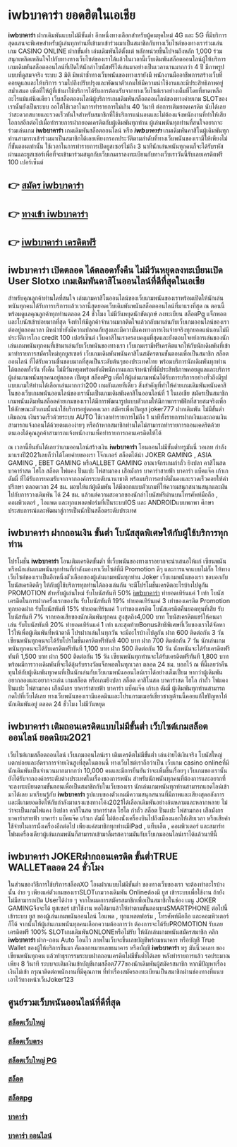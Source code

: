 # iwbบาคาร่า  ยอดฮิตในเอเชีย 

**iwbบาคาร่า** ฝากเดิมพันแบบไม่มีขั้นต่ำ  อีกหนึ่งทางเลือกสำหรับผู้คนยุคใหม่ 4G และ 5G ที่มีบริการสุดแสนจะพิเศษสำหรับผู้เล่นทุกท่านที่เข้ามาเข้าร่วมมาเป็นสมาชิกกับทางเว็บไซต์ของทางเราร่วมเล่น เกม CASINO ONLINE ฝากขั้นต่ำ เล่นเดิมพันได้ตั้งแต่ หลักหน่วยขึ้นไปจนถึงหลัก 1,000 ร่วมสนุกเพลิดเพลินใจไปกับทางทางเว็บไซต์ของเราได้แล้วในเวลานี้เว็บเดิมพันสล็อตออนไลน์ผู้ให้บริการเกมเดิมพันสล็อตออนไลน์ที่เปิดให้นักล่าโบนัสฟรีได้เล่นมาอย่างเป็นเวลานานมากกว่า 4 ปี มีภาพรูปแบบที่ดูสมจจริง ระบบ 3 มิติ
มิหนำซ้ำทางเว็บพนันของทางเรายังมี พนักงานมืออาชีพการสร้างเว็บที่คอยดูแลและให้บริการ  รวมไปถึงปรับปรุงและพัฒนาตัวเกมให้มีความน่าใช้งานและมีประสิทธิภาพอยู่สม่ำเสมอ เพื่อที่ให้ผู้ที่เข้ามาใช้บริการได้รับการต้อนรับจากทางเว็บไซต์เราอย่างเต็มที่โดยที่ขาดเหลืออะไรแม้แต่นิดเดียว เว็บสล็อตออนไลน์ผู้บริการเกมเดิมพันสล็อตออนไลน์ของทางค่ายเกม  SLOTของเรานั้นยังเป็นระบบ ออโต้ใช้เวลาในการทำรายการไม่เกิน 40 วินาที ต่อการเติมยอดเครดิต นับได้เลยว่าสะดวกสบายและรวดเร็วทันใจสำหรับสมาชิกที่ใช้บริการแน่นอนและไม่ต้องแจ้งพนักงานที่ทำให้เสียโอกาสอีกต่อไปเมื่อทำรายการฝากยอดเครดิตกับผู้เดิมพันทุกท่าน
ผู้เล่นพนันทุกท่านที่สนใจอยากจะร่วมเล่นเกม **iwbบาคาร่า** เกมเดิมพันสล็อตออนไลน์ หรือ ***iwbบาคาร่า*** เกมเดิมพันคาสิโนผู้เดิมพันทุกท่านสามารถเข้าร่วมมาเป็นสมาชิกได้เลยเพียงกรอกประวัติตามลำดับที่ทางเว็บพนันของเรามีให้เพียงไม่กี่ขั้นตอนเท่านั้น ใช้เวลาในการทำรายการเปิดยูสเซอร์ไม่ถึง 3 นาทีนักเล่นพนันทุกคนก็จะได้รับรหัสผ่านและยูสเซอร์เพื่อที่จะเข้ามาร่วมสนุกกับเว็บเกมเราลงทะเบียนกับทางเว็บเราวันนี้รับเลยเครดิตฟรี 100 เปอร์เซ็นต์

## 👉 [สมัคร iwbบาคาร่า](https://archa888.com/)
## 👉 [ทางเข้า iwbบาคาร่า](https://archa888.com/)
## 👉 [iwbบาคาร่า เครดิตฟรี](https://archa888.com/)

## iwbบาคาร่า เปิดตลอด ได้ตลอดทั้งคืน ไม่มีวันหยุดลงทะเบียนเปิด User Slotxo เกมเดิมพันคาสิโนออนไลน์ที่ดีที่สุดในเอเชีย

สำหรับคุณลูกค้าท่านใดที่สนใจ เล่นเกมคาสิโนออนไลน์ของเว็บเกมพนันของเราพร้อมเปิดให้นักเล่นพนันทุกคนได้รับการบริการแล้วเวลานี้สุดยอดเว็บเดิมพันพนันสล็อตออนไลน์ที่มาแรงที่สุด ณ ตอนนี้ พร้อมดูแลคุณลูกค้าทุกท่านตลอด 24 ชั่วโมง ไม่มีวันหยุดนักขัตฤกษ์ ลงทะเบียน สล็อตPg แจ็กพอตและโบนัสเข้าบ่อยมากที่สุด จึงทำให้มีลูกค้าจำนวนมากติดใจแล้วกลับมาเล่นกับเว็บเกมออนไลน์ของเราต่ออยู่ตลอดเวลา มิหนำซ้ำยังมีความปลอดภัยสูงและมีความั่นคงทางการเงินจ่ายจริงทุกยอดแน่นอนไม่มีประวัติการโกง credit 100 เปอร์เซ็นต์ เว็บคาสิโนเราครอบคลุมที่สุดและยังตอบโจทย์การเล่นของนักเล่นเกมพนันทุกคนที่เข้ามาเล่นกับเว็บพนันของทางเรา
เว็บเกมเรามีฟรีเครดิตแจกให้กับนักเดิมพันที่เข้ามาทำรายการสมัครใหม่ทุกยูสเซอร์ เว็บเกมเดิมพันพนันคาสิโนสมัครตามขั้นตอนเพื่อเป็นสมาชิก สล็อต ออนไลน์ ที่ได้รับความชื่นชอบมากที่สุดเป็นระดับต้นๆของประเทศไทย พร้อมบริการนักเดิมพันทุกท่านได้ตลอดทั้งวัน ทั้งคืน ไม่มีวันหยุดพร้อมยังมีพนักงานและเจ้าหน้าที่ที่มีประสิทธิภาพคอยดูแลและบริการผู้เล่นเกมพนันทุกคนอยู่ตลอด เปิดยูส สล็อตPg เพื่อให้ผู้เล่นเกมพนันได้รับการบริการอย่างทั่วถึงมีรูปแบบเกมให้ท่านได้เลือกเล่นมากกว่า200 เกมกันเลยทีเดียว
สิ่งสำคัญที่ทำให้ค่ายเกมเดิมพันพนันคาสิโนของเว็บเกมพนันออนไลน์ของเรานั้นเป็นเกมเดิมพันคาสิโนออนไลน์ที่ 1 ในเอเชีย สมัครเป็นสมาชิก  เกมพนันเดิมพันสล็อตค่ายเกมของเราได้มีการพัฒนารูปแบบตัวเกมให้มีภาพกราฟฟิกที่สวยสมจริงเพื่อให้ลักษณะตัวเกมนั้นน่าใช้บริการอยู่ตลอดเวลา สมัครเพื่อเปิดยูส joker777 ฝากเดิมพัน ไม่มีขั้นต่ำ เติมถอน เงินรวดเร็วด้วยระบบ AUTO ใช้เวลาทำรายการไม่ถึง 1 นาทีทั้งรายการฝากเงินและถอนเงินสามารถแจ้งถอนได้ด้วยตนเองง่ายๆ หรือถ้าหากสมาชิกท่านใดไม่สามารถทำรายการถอนเคดริตด้วยตนเองได้คุณลูกค้าสามารถแจ้งพนักงานเพื่อทำรายการถอนเครดิตให้ได้

ณ เวลานี้ยืนยันได้เลยว่าเกมออนไลน์สร้างเงิน **iwbบาคาร่า** โอนถอนไม่มีขั้นต่ำทรูมันนี่ วอเลท กำลังมาแรงปี2021เลยก็ว่าได้โดยค่ายของเรา โจ๊กเกอร์ สล็อตได้นำ JOKER GAMING , ASIA GAMING , EBET GAMING หรือALLBET GAMING อาณาจักรเกมกำถั่ว  ยิงปลา คาสิโนสด บาคาร่าสด ไฮโล สล็อต ไพ่แคง ปั่นแปะ ไพ่สามกอง เสือมังกร บาคาร่าสายฟ้า บาคาร่า แบ็คแจ๊ค เก้าเก ดัมมี่ ที่ได้รับการยอมรับจากจากองค์กรระบดับนานาชาติ พร้อมบริการอย่าดีมั่นคงและรวดเร็วคอยให้คำปรึกษา ตลอดเวลา 24 ชม. มอบให้แก่ผู้เดิมพัน ได้มีออกแบบตัวเกมที่ให้ความสนุกสนานสนุกและมันไปกับการวางเดิมพัน ได้ 24 ชม. แล้วแต่ความสะดวกของนักล่าโบนัสฟรีผ่านบนโทรศัพท์มือถือ , คอมพิวเตอร์ , ไอแพด และทุกแพลตฟอร์มที่เป็นระบบIOS และ ANDROIDแบบพกพา ศึกษาประสบการณ์และพัฒนาสู่การเป็นนักปั่นสล็อตระดับประเทศ

## iwbบาคาร่า ฝากถอนเงิน ขั้นต่ำ โบนัสสุดพิเศษให้กับผู้ใช้บริการทุกท่าน

โปรโมชั่น **iwbบาคาร่า** โอนเติมเครดิตขั้นต่ำ ที่เว็บพนันของทางเราอยากจะนำเสนอให้แก่  เซียนพนัน หรือนักเล่นเกมพนันทุกท่านที่กำลังมองหาเว็บไซต์ที่มี  Promotion ดีๆ และการแจกแบบไม่กั๊ก ให้ทางเว็บไซต์ของเราเป็นอีกหนึ่งตัวเลือกของผู้เล่นเกมพนันทุกท่าน Joker เว็บเกมพนันของเรา ขอบอกกับโบนัสเครดิตดีๆ ให้กับผู้ใช้บริการทุกท่านได้ลองเล่นกัน จะมีโปรโมชั่นเครดิตอะไรบ้างไปดูกัน
 PROMOTION สำหรับผู้เล่นใหม่ รับโบนัสทันที 50% [iwbบาคาร่า](https://archa888.com/) ทำยอดเทิร์นแค่ 1 เท่า
โบนัสเครดิตในการฝากครั้งแรกของวัน รับโบนัสทันที 19% ทำยอดเทิร์นแค่ 3 เท่าของเครดิต
 Promotion ทุกยอดฝาก รับโบนัสทันที 15% ทำยอดเทิร์นแค่ 1 เท่าของเครดิต
โบนัสเครดิตคืนยอดทุนที่เสีย รับโบนัสทันที 7% จากยอดเสียของนักเดิมพันทุกคน สูงสุดถึง4,000 บาท
โบนัสเครดิตแชร์ให้คนมาเล่น รับโบนัสทันที 20% ทำยอดเทิร์นแค่ 1 เท่า
และสุดท้ายBonusสิทธิพิเศษที่เว็บของเราได้จัดหาไว้ให้เพื่อผู้เดิมพันที่หน้าตาดี โปรฝากเล่นในทุกวัน จะมีอะไรบ้างไปดูกัน
ฝาก 600 ติดต่อกัน 3 วัน เซียนพนันทุกคนจะได้รับโปรโมชั่นเครดิตฟรีทันที 400 บาท
ฝาก 700 ติดต่อกัน 7 วัน นักเล่นเกมพนันทุกคนจะได้รับเครดิตฟรีทันที 1,100 บาท
ฝาก 500 ติดต่อกัน 10 วัน นักพนันจะได้รับเครดิตฟรีทันที 1,500 บาท
ฝาก 500 ติดต่อกัน 15 วัน เซียนพนันทุกท่านจะได้รับเครดิตฟรีทันที 1,800 บาท
พร้อมมีการวางเดิมพันที่จะได้ลุ้นรับรางวัลแจ็กพอตในทุกเวลา ตลอด 24 ชม. บอกไว้ ณ ที่นี้เลยว่าคืนทุนให้กับผู้เดิมพันทุกคนที่เป็นนักเล่นกับเว็บเกมพนันออนไลน์เราได้อย่างเต็มเปี่ยม หากว่าผู้เดิมพันอยากลองและอยากจะเล่น เกมสล็อต หรือเกมยิงปลา สล็อต คาสิโนสด บาคาร่าสด ไฮโล กำถั่ว ไพ่แคง ปั่นแปะ ไพ่สามกอง เสือมังกร บาคาร่าสายฟ้า บาคาร่า แบ็คแจ๊ค เก้าเก ดัมมี่ ผู้เดิมพันทุกท่านสามารถกดไปที่เว็บได้เลย ทางเว็บพนันของเรามีแอดมินและโปรแกรมเมอร์เชี่ยวชาญด้านนี้คอยแก้ไขปัญหาให้นักเดิมพันอยู่ ตลอด 24 ชั่วโมง ไม่มีวันหยุด

## iwbบาคาร่า เติมถอนเครดิตแบบไม่มีขั้นต่ำ  เว็บไซต์เกมสล็อตออนไลน์ ยอดนิยม2021

เว็บไซต์เกมสล็อตออนไลน์ เว็บเกมออนไลน์เรา เติมเครดิตไม่มีขั้นต่ำ เล่นง่ายได้เงินจริง โบนัสใหญ่แตกบ่อยและอัตราการจ่ายเงินสูงที่สุดในตอนนี้ ทางเว็บไซต์เราถือว่าเป็น เว็บเกม casino onlineที่มีนักเดิมพันเป็นจำนวนมากมากกว่า 10,000 คนและมีการยืนยันว่าจะเพิ่มขึ้นเรื่อยๆ เว็บเกมของเรานั้นยังได้รับจากองค์กรระดับต่างประเทศในเรื่องของการพนัน สำหรับนักพนันทุกคนที่ต้องการและอยากที่จะลงทะเบียนตามขั้นตอนเพื่อเป็นสมาชิกกับในเว็บของเรา นักเล่นเกมพนันทุกท่านสามารถแอดไลน์เข้ามาได้เลย
	มาเรียนรู้กับ **iwbบาคาร่า** รูปแบบของตัวเกมมีความสนุกสนานที่มีภาพและเสียงสุดอลังการ และมีเกมยอดฮิตให้กับกำลังมาแรงแซงทางโค้ง2021ได้เลือกเดิมพันอย่างล้นหลามและหลากหลาย  ไม่ว่าจะเป็นเกมไพ่แคง  ยิงปลา คาสิโนสด บาคาร่าสด ไฮโล กำถั่ว สล็อต ปั่นแปะ ไพ่สามกอง เสือมังกร บาคาร่าสายฟ้า บาคาร่า แบ็คแจ๊ค เก้าเก ดัมมี่ ไม่ต้องนั่งเครื่องบินไปถึงเมืองนอกให้เสียเวลา หรือเสียค่าใช้จ่ายในการนั่งเครื่องอีกต่อไป เพียงแค่สมาชิกทุกท่านมีiPad , แท็บเล็ต , คอมพิวเตอร์ และสมาร์ทโฟนเครื่องเดียวผู้เล่นเกมพนันก็สามารถเข้ามาลิ้มรสความมันกับเว็บเกมออนไลน์เราได้แล้วนาทีนี้

## iwbบาคาร่า JOKERฝากถอนเครดิต ขั้นต่ำTRUE WALLETตลอด 24 ชั่วโมง

ในส่วนของวิธีการใช้บริการสล็อตXO โอนฝากแบบไม่มีขั้นต่ำ ของทางเว็บของเรา จะต้องทำอะไรบ้างนั้น ง่าย ๆ เพียงแค่ตัวเกมของเราSLOTเกมวางเดิมพัน Onlineต้องมี ยูส เข้าระบบเพื่อใช้งาน ถ้ายังไม่มีสามารถเปิด Userได้ง่าย ๆ จากโหมดการสมัครสมาชิกเพื่อเป็นสมาชิกในช่อง เมนู JOKER GAMINGจึงจะได้ ยูสเซอร์ เข้าใช้งาน พอได้มาแล้วให้ทำตามขั้นตอนบนSMARTPHONE ต่อไปนี้
เข้าระบบ ยูส  ของผู้เล่นเกมพนันออนไลน์ ไอแพด , ทุกแพลตฟอร์ม , โทรศัพท์มือถือ และคอมพิวเตอร์ก็ได้
จากนั้นให้ผู้เล่นเกมพนันทุกคนเลือกความต้องการว่า ต้องการจะได้รับPROMOTION รับเลยเครดิตฟรี 100% SLOTเกมเดิมพันONLONEหรือไม่รับ
ให้นักเล่นเกมพนันสมัครสมาชิก คลิก **iwbบาคาร่า** ฝาก-ถอน Auto โอนไว ภาพในเว็บจะขึ้นเลขบัญชีพร้อมธนาคาร หรือบัญชี True Wallet ของผู้ให้บริการขึ้นมา
คัดลอกหมายเลขธนาคาร หรือบัญชี **iwbบาคาร่า** ทรู มันนี่วอเลท ของเซียนพนันทุกคน แล้วทำธุรกรรมระบบฝากถอนเครดิตไม่มีขั้นต่ำได้เลย
หลังทำรายการแล้ว รอประมาณเพียง 8 วินาที ระบบจะเติมเงินเข้าบัญชีเกมสล็อต777ของนักเดิมพันผู้สมัครสมาชิก
หากมีปัญหาเรื่องเงินไม่เข้า กรุณาติดต่อพนักงานที่มีคุณภาพ ที่ทำเรื่องสมัครลงทะเบียนเป็นสมาชิกผ่านช่องทางที่แนบเอาไว้ทางหน้าเว็บJoker123

## ศูนย์รวมเว็บพนันออนไลน์ที่ดีที่สุด

### [สล็อตเว็บใหญ่](https://archa888.com/)
### [สล็อตเว็บตรง](https://slot168boy.com/)
### [สล็อตเว็บใหญ่ PG](https://archa888.com/)
### [สล็อต](https://atom.io/themes/%E0%B8%AA%E0%B8%A5%E0%B9%87%E0%B8%AD%E0%B8%95%E3%80%90%E0%B9%80%E0%B8%A7%E0%B9%87%E0%B8%9A%20%E0%B8%AA%E0%B8%A5%E0%B9%87%E0%B8%AD%E0%B8%95%20%E0%B8%AD%E0%B8%AD%E0%B8%99%E0%B9%84%E0%B8%A5%E0%B8%99%E0%B9%8C%20%E0%B8%AD%E0%B8%B1%E0%B8%99%E0%B8%94%E0%B8%B1%E0%B8%9A%201%E3%80%91)
### [สล็อตpg](https://atom.io/themes/%E0%B8%AA%E0%B8%A5%E0%B9%87%E0%B8%AD%E0%B8%95pg%E3%80%90pg%20slot%201%20%E0%B8%9A%E0%B8%B2%E0%B8%97%E3%80%91)
### [บาคาร่า](https://atom.io/themes/%E0%B8%9A%E0%B8%B2%E0%B8%84%E0%B8%B2%E0%B8%A3%E0%B9%88%E0%B8%B2%E3%80%90%E0%B8%82%E0%B8%B1%E0%B9%89%E0%B8%99%E0%B8%95%E0%B9%88%E0%B8%B3%201%20%E0%B8%9A%E0%B8%B2%E0%B8%97%E3%80%91)
### [บาคาร่า ออนไลน์](https://atom.io/themes/%E0%B8%9A%E0%B8%B2%E0%B8%84%E0%B8%B2%E0%B8%A3%E0%B9%88%E0%B8%B2%20%E0%B8%AD%E0%B8%AD%E0%B8%99%E0%B9%84%E0%B8%A5%E0%B8%99%E0%B9%8C%E3%80%90%E0%B9%80%E0%B8%A7%E0%B9%87%E0%B8%9A%20%E0%B8%AA%E0%B8%A5%E0%B9%87%E0%B8%AD%E0%B8%95%20%E0%B8%AD%E0%B8%AD%E0%B8%99%E0%B9%84%E0%B8%A5%E0%B8%99%E0%B9%8C%20%E0%B8%AD%E0%B8%B1%E0%B8%99%E0%B8%94%E0%B8%B1%E0%B8%9A%201%E3%80%91)
